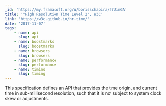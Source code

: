 ```yaml
---
_id: 'https://my.framasoft.org/u/borisschapira/?7UimGA'
title: '"High Resolution Time Level 2", W3C'
link: 'https://w3c.github.io/hr-time/'
date: '2017-11-07'
tags:
    - name: api
      slug: api
    - name: boostmarks
      slug: boostmarks
    - name: browsers
      slug: browsers
    - name: performance
      slug: performance
    - name: timing
      slug: timing
---
```


<div class="markdown"><p>This specification defines an API that provides the time origin, and current time in sub-millisecond resolution, such that it is not subject to system clock skew or adjustments.
</p></div>
